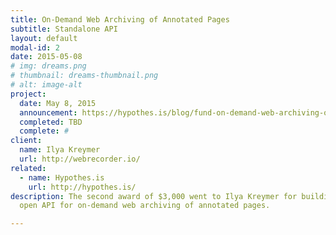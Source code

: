 ```yaml
---
title: On-Demand Web Archiving of Annotated Pages
subtitle: Standalone API
layout: default
modal-id: 2
date: 2015-05-08
# img: dreams.png
# thumbnail: dreams-thumbnail.png
# alt: image-alt
project:
  date: May 8, 2015
  announcement: https://hypothes.is/blog/fund-on-demand-web-archiving-of-annotated-pages/
  completed: TBD
  complete: #
client:
  name: Ilya Kreymer
  url: http://webrecorder.io/
related:
  - name: Hypothes.is
    url: http://hypothes.is/
description: The second award of $3,000 went to Ilya Kreymer for building an
  open API for on-demand web archiving of annotated pages.

---
```

